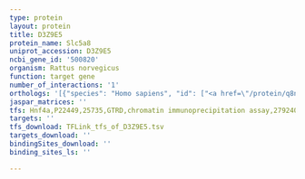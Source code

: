 ```yaml
---
type: protein
layout: protein
title: D3Z9E5
protein_name: Slc5a8
uniprot_accession: D3Z9E5
ncbi_gene_id: '500820'
organism: Rattus norvegicus
function: target gene
number_of_interactions: '1'
orthologs: '[{"species": "Homo sapiens", "id": ["<a href=\"/protein/q8n695\">Q8N695</a>"]}, {"species": "Mus musculus", "id": ["<a href=\"/protein/q8byf6\">Q8BYF6</a>"]}, {"species": "Caenorhabditis elegans", "id": ["<a href=\"/protein/q23616\">Q23616</a>"]}, {"species": "Drosophila melanogaster", "id": ["<a href=\"/protein/q8swv5\">Q8SWV5</a>"]}]'
jaspar_matrices: ''
tfs: Hnf4a,P22449,25735,GTRD,chromatin immunoprecipitation assay,27924024%5Buid%5D,No
targets: ''
tfs_download: TFLink_tfs_of_D3Z9E5.tsv
targets_download: ''
bindingSites_download: ''
binding_sites_ls: ''

---
```

